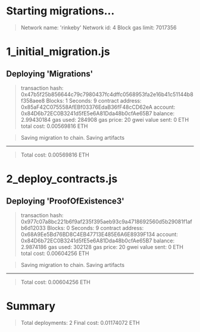 Starting migrations...
======================
> Network name:    'rinkeby'
> Network id:      4
> Block gas limit: 7017356


1_initial_migration.js
======================

   Deploying 'Migrations'
   ----------------------
   > transaction hash:    0x47b5f25b856644c79c7980437fc4dffc0568953fa2e16b41c51144b8f358aee8
   > Blocks: 1            Seconds: 9
   > contract address:    0x85aF42C075558AfEBf03376EdaB36fF48cCD62eA
   > account:             0x84D6b72EC0B3241d5fE5e6A81Dda48b0cfAe65B7
   > balance:             2.99430184
   > gas used:            284908
   > gas price:           20 gwei
   > value sent:          0 ETH
   > total cost:          0.00569816 ETH


   > Saving migration to chain.
   > Saving artifacts
   -------------------------------------
   > Total cost:          0.00569816 ETH


2_deploy_contracts.js
=====================

   Deploying 'ProofOfExistence3'
   -----------------------------
   > transaction hash:    0x977c07a8bc221b6f9af235f395aeb93c9a4718692560d5b29081f1afb6d12033
   > Blocks: 0            Seconds: 9
   > contract address:    0x68A9Ee5Bd76BD8C4EB47713E485E6A6E8939F134
   > account:             0x84D6b72EC0B3241d5fE5e6A81Dda48b0cfAe65B7
   > balance:             2.9874186
   > gas used:            302128
   > gas price:           20 gwei
   > value sent:          0 ETH
   > total cost:          0.00604256 ETH


   > Saving migration to chain.
   > Saving artifacts
   -------------------------------------
   > Total cost:          0.00604256 ETH


Summary
=======
> Total deployments:   2
> Final cost:          0.01174072 ETH
